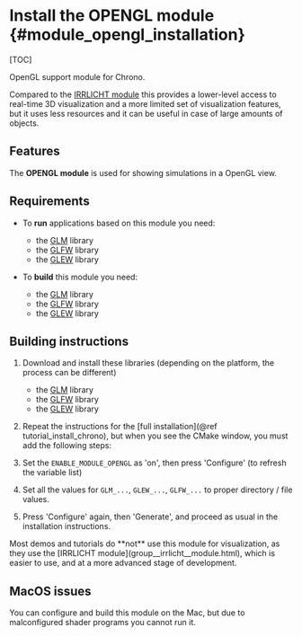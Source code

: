 Install the OPENGL module {#module_opengl_installation}
==========================

[TOC]

OpenGL support module for Chrono. 

Compared to the [IRRLICHT module](group__irrlicht__module.html) this provides 
a lower-level access to real-time 3D visualization and a more limited
set of visualization features, but it uses less resources and it can be useful
in case of large amounts of objects.


## Features

The **OPENGL module** is used for showing simulations in a OpenGL view.


## Requirements

- To **run** applications based on this module you need:
    - the [GLM](http://glm.g-truc.net/0.9.6/index.html) library
    - the [GLFW](http://www.glfw.org/) library
    - the [GLEW](http://glew.sourceforge.net/) library

- To **build** this module you need:
    - the [GLM](http://glm.g-truc.net/0.9.6/index.html) library
    - the [GLFW](http://www.glfw.org/) library
    - the [GLEW](http://glew.sourceforge.net/) library



## Building instructions
  
1. Download and install these libraries (depending on the platform, the process can be different)
    - the [GLM](http://glm.g-truc.net/0.9.6/index.html) library
    - the [GLFW](http://www.glfw.org/) library
    - the [GLEW](http://glew.sourceforge.net/) library

2. Repeat the instructions for the [full installation](@ref tutorial_install_chrono), but when you see 
   the CMake window, you must add the following steps:
   
3. Set the `ENABLE_MODULE_OPENGL` as 'on', then press 'Configure' (to refresh the variable list) 
 
4. Set all the values for `GLM_...`, `GLEW_...`, `GLFW_...` to proper directory / file values.
	 
5. Press 'Configure' again, then 'Generate', and proceed as usual in the installation instructions.

<div class="ce-info">
Most demos and tutorials do **not** use this module for visualization, as they use 
the [IRRLICHT module](group__irrlicht__module.html), which is easier to use, and at a more advanced stage of development.
</div>

## MacOS issues

You can configure and build this module on the Mac, but due to malconfigured shader programs you cannot run it.

